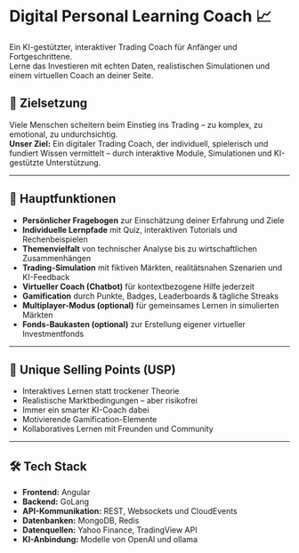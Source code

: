# Digital Personal Learning Coach 📈

Ein KI-gestützter, interaktiver Trading Coach für Anfänger und Fortgeschrittene.  
Lerne das Investieren mit echten Daten, realistischen Simulationen und einem virtuellen Coach an deiner Seite.

## 🚀 Zielsetzung

Viele Menschen scheitern beim Einstieg ins Trading – zu komplex, zu emotional, zu undurchsichtig.  
**Unser Ziel:** Ein digitaler Trading Coach, der individuell, spielerisch und fundiert Wissen vermittelt – durch interaktive Module, Simulationen und KI-gestützte Unterstützung.

---

## 🧩 Hauptfunktionen

- **Persönlicher Fragebogen** zur Einschätzung deiner Erfahrung und Ziele
- **Individuelle Lernpfade** mit Quiz, interaktiven Tutorials und Rechenbeispielen
- **Themenvielfalt** von technischer Analyse bis zu wirtschaftlichen Zusammenhängen
- **Trading-Simulation** mit fiktiven Märkten, realitätsnahen Szenarien und KI-Feedback
- **Virtueller Coach (Chatbot)** für kontextbezogene Hilfe jederzeit
- **Gamification** durch Punkte, Badges, Leaderboards & tägliche Streaks
- **Multiplayer-Modus (optional)** für gemeinsames Lernen in simulierten Märkten
- **Fonds-Baukasten (optional)** zur Erstellung eigener virtueller Investmentfonds

---

## 🎯 Unique Selling Points (USP)

- Interaktives Lernen statt trockener Theorie
- Realistische Marktbedingungen – aber risikofrei
- Immer ein smarter KI-Coach dabei
- Motivierende Gamification-Elemente
- Kollaboratives Lernen mit Freunden und Community

---

## 🛠️ Tech Stack

- **Frontend:** Angular
- **Backend:** GoLang
- **API-Kommunikation:** REST, Websockets und CloudEvents
- **Datenbanken:** MongoDB, Redis
- **Datenquellen:** Yahoo Finance, TradingView API
- **KI-Anbindung:** Modelle von OpenAI und ollama
